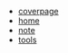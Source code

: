 <!-- Docsify/_sidebar.md -->

* [coverpage](/)
* [home](/home.md "home") 
* [note](/note/)
* [tools](/tools/)

